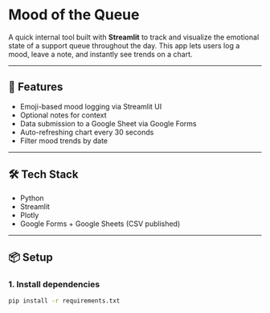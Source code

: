 # Mood of the Queue

A quick internal tool built with **Streamlit** to track and visualize the emotional state of a support queue throughout the day. This app lets users log a mood, leave a note, and instantly see trends on a chart.

---

## 🚀 Features

- Emoji-based mood logging via Streamlit UI
- Optional notes for context
- Data submission to a Google Sheet via Google Forms
- Auto-refreshing chart every 30 seconds
- Filter mood trends by date

---

## 🛠 Tech Stack

- Python
- Streamlit
- Plotly
- Google Forms + Google Sheets (CSV published)

---

## 📦 Setup

### 1. Install dependencies

```bash
pip install -r requirements.txt
